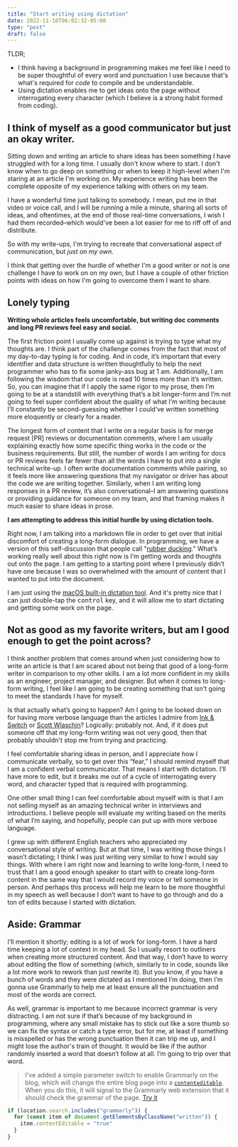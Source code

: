```yaml
---
title: "Start writing using dictation"
date: 2022-11-16T06:02:32-05:00
type: "post"
draft: false
---
```


TLDR;

 * I think having a background in programming makes me feel like I need to be super thoughtful of every word and punctuation I use  because that's what's required for *code* to compile and be understandable.
 * Using dictation enables me to get ideas onto the page without interrogating every character (which I believe is a strong habit formed from coding).


## I think of myself as a good communicator but just an okay writer.

Sitting down and writing an article to share ideas has been something I have struggled with for a long time.
I usually don't know where to start.
I don't know when to go deep on something or when to keep it high-level when I'm staring at an article I'm working on.
My experience writing has been the complete opposite of my experience talking with others on my team.

I have a wonderful time just talking to somebody.
I mean, put me in that video or voice call, and I will be running a mile a minute, sharing all sorts of ideas, and oftentimes, at the end of those real-time conversations, I wish I had them recorded–which would've been a lot easier for me to riff off of and distribute.

So with my write-ups, I'm trying to recreate that conversational aspect of communication, but _just on my own_.

I think that getting over the hurdle of whether I'm a good writer or not is one challenge I have to work on on my own, but I have a couple of other friction points with ideas on how I'm going to overcome them I want to share.

## Lonely typing

**Writing whole articles feels uncomfortable, but writing doc comments and long PR reviews feel easy and social.**

The first friction point I usually come up against is trying to type what my thoughts are. I think part of the challenge comes from the fact that most of my day-to-day typing is for coding. And in code, it’s important that every identifier and data structure is written thoughtfully to help the next programmer who has to fix some janky-ass bug at 1 am. Additionally, I am following the wisdom that our code is read 10 times more than it’s written. So, you can imagine that if I apply the same rigor to my prose, then I’m going to be at a standstill with everything that’s a bit longer-form and I’m not going to feel super confident about the quality of what I’m writing because I’ll constantly be second-guessing whether I could’ve written something more eloquently or clearly for a reader.

The longest form of content that I write on a regular basis is for merge request [PR] reviews or documentation comments, where I am usually explaining exactly how some specific thing works in the code or the business requirements. But still, the number of words I am writing for docs or PR reviews feels far fewer than all the words I have to put into a single technical write-up. I often write documentation comments while pairing, so it feels more like answering questions that my navigator or driver has about the code we are writing together. Similarly, when I am writing long responses in a PR review, it’s also conversational–I am answering questions or providing guidance for someone on my team, and that framing makes it much easier to share ideas in prose.

**I am attempting to address this initial hurdle by using dictation tools.**

Right now, I am talking into a markdown file in order to get over that initial discomfort of creating a long-form dialogue.
In programming, we have a version of this self-discussion that people call "[rubber ducking](https://en.wikipedia.org/wiki/Rubber_duck_debugging)."
What’s working really well about this right now is I’m getting words and thoughts out onto the page. I am getting to a starting point where I previously didn’t have one because I was so overwhelmed with the amount of content that I wanted to put into the document.

I am just using the [macOS built-in dictation tool](https://support.apple.com/guide/mac-help/use-dictation-mh40584/mac). And it's pretty nice that I can just double-tap the <kbd>control</kbd> key, and it will allow me to start dictating and getting some work on the page.


## Not as good as my favorite writers, but am I good enough to get the point across?

I think another problem that comes around when just considering how to write an article is that I am scared about not being that good of a long-form writer in comparison to my other skills. I am a lot more confident in my skills as an engineer, project manager, and designer. But when it comes to long-form writing, I feel like I am going to be creating something that isn't going to meet the standards I have for myself.

Is that actually what’s going to happen? Am I going to be looked down on for having more verbose language than the articles I admire from [Ink & Switch](https://www.inkandswitch.com/) or [Scott Wlaschin](https://fsharpforfunandprofit.com/site-contents/)? Logically: probably not. And, if it does put someone off that my long-form writing was not very good, then that probably shouldn't stop me from trying and practicing.

I feel comfortable sharing ideas in person, and I appreciate how I communicate verbally, so to get over this “fear,” I should remind myself that I am a confident verbal communicator. That means I start with dictation. I’ll have more to edit, but it breaks me out of a cycle of interrogating every word, and character typed that is required with programming.

One other small thing I can feel comfortable about myself with is that I am not selling myself as an amazing technical writer in interviews and introductions. I believe people will evaluate my writing based on the merits of what I’m saying, and hopefully, people can put up with more verbose language.

I grew up with different English teachers who appreciated my conversational style of writing. But at that time, I was writing those things I wasn’t dictating; I think I was just writing very similar to how I would say things. With where I am right now and learning to write long-form, I need to trust that I am a good enough speaker to start with to create long-form content in the same way that I would record my voice or tell someone in person. And perhaps this process will help me learn to be more thoughtful in my speech as well because I don’t want to have to go through and do a ton of edits because I started with dictation.

## Aside: Grammar

I’ll mention it shortly; editing is a lot of work for long-form. I have a hard time keeping a lot of context in my head. So I usually resort to outliners when creating more structured content. And that way, I don’t have to worry about editing the flow of something (which, similarly to in code, sounds like a lot more work to rework than just rewrite it). But you know, if you have a bunch of words and they were dictated as I mentioned I’m doing, then I’m gonna use Grammarly to help me at least ensure all the punctuation and most of the words are correct.

As well, grammar is important to me because incorrect grammar is very distracting. I am not sure if that’s because of my background in programming, where any small mistake has to stick out like a sore thumb so we can fix the syntax or catch a type error, but for me, at least if something is misspelled or has the wrong punctuation then it can trip me up, and I might lose the author's train of thought. It would be like if the author randomly inserted a word that doesn’t follow at all. I’m going to trip over that word.

> I've added a simple parameter switch to enable Grammarly on the blog, which will change the entire blog page into a [`contenteditable`](https://developer.mozilla.org/en-US/docs/Web/HTML/Global_attributes/contenteditable).
When you do this, it will signal to the Grammarly web extension that it should check the grammar of the page.
[Try it](?grammarly)
```javascript
if (location.search.includes("grammarly")) {
  for (const item of document.getElementsByClassName("written")) {
    item.contentEditable = "true"
  }
}
```
